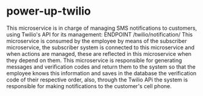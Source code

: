 # power-up-twilio

This microservice is in charge of managing SMS notifications to customers, using Twilio's API for its management:
ENDPOINT /twilio/notification/
This microservice is consumed by the employee by means of the subscriber microservice, the subscriber system is connected to this microservice and when actions are managed, these are reflected in this microservice when they depend on them.
This microservice is responsible for generating messages and verification codes and return them to the system so that the employee knows this information and saves in the database the verification code of their respective order, also, through the Twilio APi the system is responsible for making notifications to the customer's cell phone.
